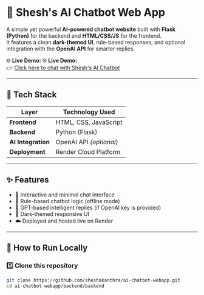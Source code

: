 # 🤖 Shesh's AI Chatbot Web App

A simple yet powerful **AI-powered chatbot website** built with **Flask (Python)** for the backend and **HTML/CSS/JS** for the frontend.  
It features a clean **dark-themed UI**, rule-based responses, and optional integration with the **OpenAI API** for smarter replies.

🌐 **Live Demo:** 🌐 **Live Demo:**  
👉 [Click here to chat with Shesh's AI Chatbot](https://ai-chatbot-webapp-yxga.onrender.com)


---

## 🧩 Tech Stack

| Layer | Technology Used |
|-------|-----------------|
| **Frontend** | HTML, CSS, JavaScript |
| **Backend** | Python (Flask) |
| **AI Integration** | OpenAI API *(optional)* |
| **Deployment** | Render Cloud Platform |

---

## ✨ Features

- 💬 Interactive and minimal chat interface  
- 🧠 Rule-based chatbot logic (offline mode)  
- 🤖 GPT-based intelligent replies (if OpenAI key is provided)  
- 🌙 Dark-themed responsive UI  
- ☁️ Deployed and hosted live on Render  

---

## 🚀 How to Run Locally

### 1️⃣ Clone this repository
```bash
git clone https://github.com/sheshakanthra/ai-chatbot-webapp.git
cd ai-chatbot-webapp/backend/backend
